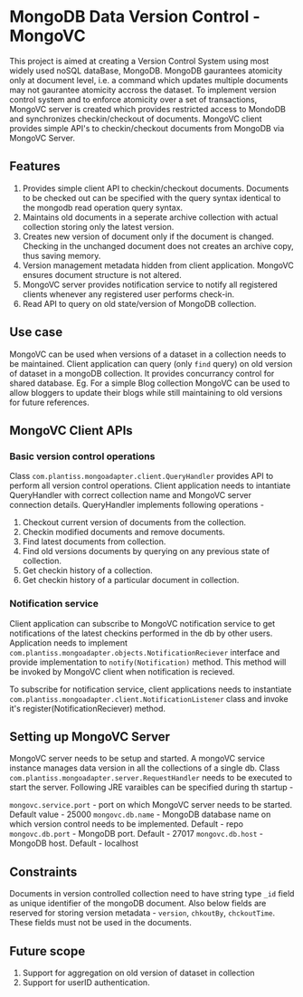 # MongoDB Data Version Control - MongoVC

This project is aimed at creating a Version Control System using most widely used noSQL dataBase, MongoDB. MongoDB gaurantees atomicity only at document level, i.e. a command which updates multiple documents may not gaurantee atomicity accross the dataset. To implement version control system and to enforce atomicity over a set of transactions, MongoVC server is created which provides restricted access to MondoDB and synchronizes checkin/checkout of documents. MongoVC client provides simple API's to checkin/checkout documents from MongoDB via MongoVC Server.

## Features

1. Provides simple client API to checkin/checkout documents. Documents to be checked out can be specified with the query syntax identical to the mongodb read operation query syntax.
2. Maintains old documents in a seperate archive collection with actual collection storing only the latest version.
3. Creates new version of document only if the document is changed. Checking in the unchanged document does not creates an archive copy, thus saving memory.
4. Version management metadata hidden from client application. MongoVC ensures document structure is not altered.  
5. MongoVC server provides notification service to notify all registered clients whenever any registered user performs check-in.
6. Read API to query on old state/version of MongoDB collection. 

## Use case

MongoVC can be used when versions of a dataset in a collection needs to be maintained. Client application can query (only `find` query) on old version of dataset in a mongoDB collection. It provides concurrancy control for shared database.
Eg. For a simple Blog collection MongoVC can be used to allow bloggers to update their blogs while still maintaining to old versions for future references.

## MongoVC Client APIs

### Basic version control operations

Class `com.plantiss.mongoadapter.client.QueryHandler` provides API to perform all version control operations. Client application needs to intantiate QueryHandler with correct collection name and MongoVC server connection details. QueryHandler implements following operations - 

1. Checkout current version of documents from the collection. 
2. Checkin modified documents and remove documents.
3. Find latest documents from collection.
4. Find old versions documents by querying on any previous state of collection.
5. Get checkin history of a collection.
6. Get checkin history of a particular document in collection.

### Notification service

Client application can subscribe to MongoVC notification service to get notifications of the latest checkins performed in the db by other users. Application needs to implement `com.plantiss.mongoadapter.objects.NotificationReciever` interface and provide implementation to `notify(Notification)` method. This method will be invoked by MongoVC client when notification is recieved.

To subscribe for notification service, client applications needs to instantiate `com.plantiss.mongoadapter.client.NotificationListener` class and invoke it's register(NotificationReciever) method.

## Setting up MongoVC Server

MongoVC server needs to be setup and started. A mongoVC service instance manages data version in all the collections of a single db. Class `com.plantiss.mongoadapter.server.RequestHandler` needs to be executed to start the server. Following JRE varaibles can be specified during th startup - 

`mongovc.service.port` - port on which MongoVC server needs to be started. Default value - 25000
`mongovc.db.name` - MongoDB database name on which version control needs to be implemented. Default - repo
`mongovc.db.port` - MongoDB port. Default - 27017
`mongovc.db.host` - MongoDB host. Default - localhost
  
## Constraints

Documents in version controlled collection need to have string type `_id` field as unique identifier of the mongoDB document. Also below fields are reserved for storing version metadata - `version`, `chkoutBy`, `chckoutTime`. These fields must not be used in the documents.

## Future scope

1. Support for aggregation on old version of dataset in collection
2. Support for userID authentication.
